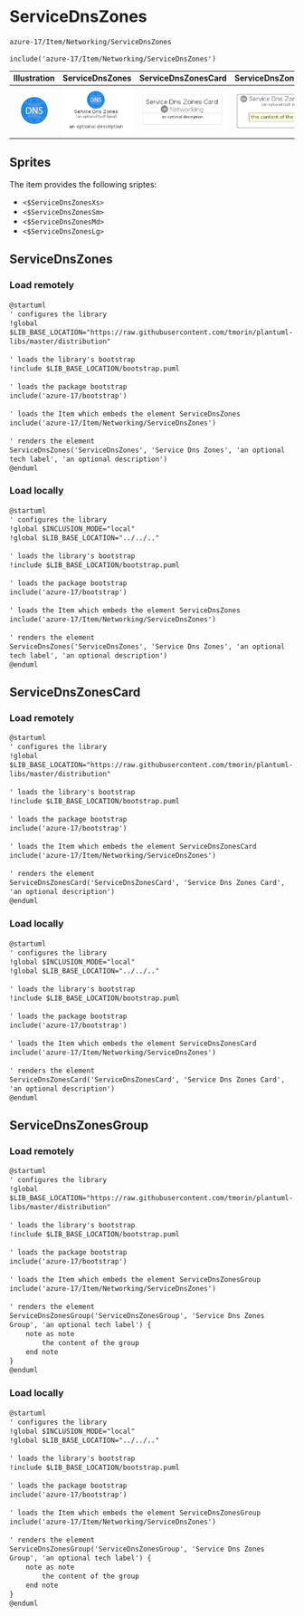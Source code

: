 # ServiceDnsZones


```text
azure-17/Item/Networking/ServiceDnsZones
```

```text
include('azure-17/Item/Networking/ServiceDnsZones')
```



| Illustration | ServiceDnsZones | ServiceDnsZonesCard | ServiceDnsZonesGroup |
| :---: | :---: | :---: | :---: |
| ![illustration for Illustration](../../../azure-17/Item/Networking/ServiceDnsZones.png) | ![illustration for ServiceDnsZones](../../../azure-17/Item/Networking/ServiceDnsZones.Local.png) | ![illustration for ServiceDnsZonesCard](../../../azure-17/Item/Networking/ServiceDnsZonesCard.Local.png) | ![illustration for ServiceDnsZonesGroup](../../../azure-17/Item/Networking/ServiceDnsZonesGroup.Local.png) |



## Sprites
The item provides the following sriptes:

- `<$ServiceDnsZonesXs>`
- `<$ServiceDnsZonesSm>`
- `<$ServiceDnsZonesMd>`
- `<$ServiceDnsZonesLg>`





## ServiceDnsZones

### Load remotely
```plantuml
@startuml
' configures the library
!global $LIB_BASE_LOCATION="https://raw.githubusercontent.com/tmorin/plantuml-libs/master/distribution"

' loads the library's bootstrap
!include $LIB_BASE_LOCATION/bootstrap.puml

' loads the package bootstrap
include('azure-17/bootstrap')

' loads the Item which embeds the element ServiceDnsZones
include('azure-17/Item/Networking/ServiceDnsZones')

' renders the element
ServiceDnsZones('ServiceDnsZones', 'Service Dns Zones', 'an optional tech label', 'an optional description')
@enduml
```

### Load locally
```plantuml
@startuml
' configures the library
!global $INCLUSION_MODE="local"
!global $LIB_BASE_LOCATION="../../.."

' loads the library's bootstrap
!include $LIB_BASE_LOCATION/bootstrap.puml

' loads the package bootstrap
include('azure-17/bootstrap')

' loads the Item which embeds the element ServiceDnsZones
include('azure-17/Item/Networking/ServiceDnsZones')

' renders the element
ServiceDnsZones('ServiceDnsZones', 'Service Dns Zones', 'an optional tech label', 'an optional description')
@enduml
```

## ServiceDnsZonesCard

### Load remotely
```plantuml
@startuml
' configures the library
!global $LIB_BASE_LOCATION="https://raw.githubusercontent.com/tmorin/plantuml-libs/master/distribution"

' loads the library's bootstrap
!include $LIB_BASE_LOCATION/bootstrap.puml

' loads the package bootstrap
include('azure-17/bootstrap')

' loads the Item which embeds the element ServiceDnsZonesCard
include('azure-17/Item/Networking/ServiceDnsZones')

' renders the element
ServiceDnsZonesCard('ServiceDnsZonesCard', 'Service Dns Zones Card', 'an optional description')
@enduml
```

### Load locally
```plantuml
@startuml
' configures the library
!global $INCLUSION_MODE="local"
!global $LIB_BASE_LOCATION="../../.."

' loads the library's bootstrap
!include $LIB_BASE_LOCATION/bootstrap.puml

' loads the package bootstrap
include('azure-17/bootstrap')

' loads the Item which embeds the element ServiceDnsZonesCard
include('azure-17/Item/Networking/ServiceDnsZones')

' renders the element
ServiceDnsZonesCard('ServiceDnsZonesCard', 'Service Dns Zones Card', 'an optional description')
@enduml
```

## ServiceDnsZonesGroup

### Load remotely
```plantuml
@startuml
' configures the library
!global $LIB_BASE_LOCATION="https://raw.githubusercontent.com/tmorin/plantuml-libs/master/distribution"

' loads the library's bootstrap
!include $LIB_BASE_LOCATION/bootstrap.puml

' loads the package bootstrap
include('azure-17/bootstrap')

' loads the Item which embeds the element ServiceDnsZonesGroup
include('azure-17/Item/Networking/ServiceDnsZones')

' renders the element
ServiceDnsZonesGroup('ServiceDnsZonesGroup', 'Service Dns Zones Group', 'an optional tech label') {
    note as note
        the content of the group
    end note
}
@enduml
```

### Load locally
```plantuml
@startuml
' configures the library
!global $INCLUSION_MODE="local"
!global $LIB_BASE_LOCATION="../../.."

' loads the library's bootstrap
!include $LIB_BASE_LOCATION/bootstrap.puml

' loads the package bootstrap
include('azure-17/bootstrap')

' loads the Item which embeds the element ServiceDnsZonesGroup
include('azure-17/Item/Networking/ServiceDnsZones')

' renders the element
ServiceDnsZonesGroup('ServiceDnsZonesGroup', 'Service Dns Zones Group', 'an optional tech label') {
    note as note
        the content of the group
    end note
}
@enduml
```

